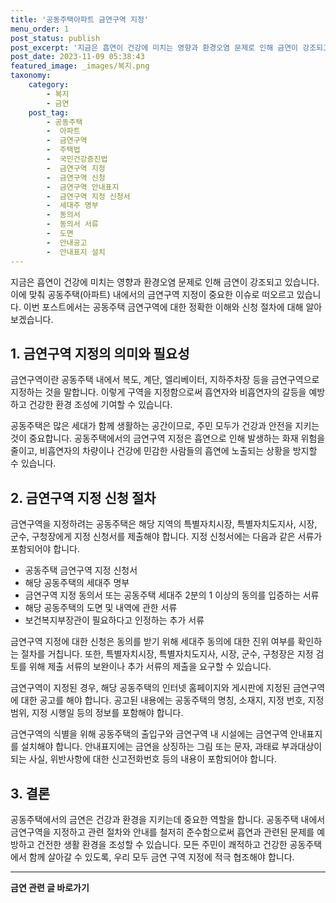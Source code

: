 ```yaml
---
title: '공동주택아파트 금연구역 지정'
menu_order: 1
post_status: publish
post_excerpt: '지금은 흡연이 건강에 미치는 영향과 환경오염 문제로 인해 금연이 강조되고 있습니다. 이에 맞춰 공동주택 아파트  내에서의 금연구역 지정이 중요한 이슈로 떠오르고 있습니다. 이번 포스트에서는 공동주택 금연구역에 대한 정확한 이해와 신청 절차에 대해 알아보겠습니다.'
post_date: 2023-11-09 05:38:43
featured_image: _images/복지.png
taxonomy:
    category:
        - 복지
        - 금연
    post_tag:
        - 공동주택
        -  아파트
        -  금연구역
        -  주택법
        -  국민건강증진법
        -  금연구역 지정
        -  금연구역 신청
        -  금연구역 안내표지
        -  금연구역 지정 신청서
        -  세대주 명부
        -  동의서
        -  동의서 서류
        -  도면
        -  안내공고
        -  안내표지 설치
---
```



지금은 흡연이 건강에 미치는 영향과 환경오염 문제로 인해 금연이 강조되고 있습니다. 이에 맞춰 공동주택(아파트) 내에서의 금연구역 지정이 중요한 이슈로 떠오르고 있습니다. 이번 포스트에서는 공동주택 금연구역에 대한 정확한 이해와 신청 절차에 대해 알아보겠습니다.

## 1. 금연구역 지정의 의미와 필요성

금연구역이란 공동주택 내에서 복도, 계단, 엘리베이터, 지하주차장 등을 금연구역으로 지정하는 것을 말합니다. 이렇게 구역을 지정함으로써 흡연자와 비흡연자의 갈등을 예방하고 건강한 환경 조성에 기여할 수 있습니다.

공동주택은 많은 세대가 함께 생활하는 공간이므로, 주민 모두가 건강과 안전을 지키는 것이 중요합니다. 공동주택에서의 금연구역 지정은 흡연으로 인해 발생하는 화재 위험을 줄이고, 비흡연자의 차량이나 건강에 민감한 사람들의 흡연에 노출되는 상황을 방지할 수 있습니다.

## 2. 금연구역 지정 신청 절차

금연구역을 지정하려는 공동주택은 해당 지역의 특별자치시장, 특별자치도지사, 시장, 군수, 구청장에게 지정 신청서를 제출해야 합니다. 지정 신청서에는 다음과 같은 서류가 포함되어야 합니다.

- 공동주택 금연구역 지정 신청서
- 해당 공동주택의 세대주 명부
- 금연구역 지정 동의서 또는 공동주택 세대주 2분의 1 이상의 동의를 입증하는 서류
- 해당 공동주택의 도면 및 내역에 관한 서류
- 보건복지부장관이 필요하다고 인정하는 추가 서류

금연구역 지정에 대한 신청은 동의를 받기 위해 세대주 동의에 대한 진위 여부를 확인하는 절차를 거칩니다. 또한, 특별자치시장, 특별자치도지사, 시장, 군수, 구청장은 지정 검토를 위해 제출 서류의 보완이나 추가 서류의 제출을 요구할 수 있습니다.

금연구역이 지정된 경우, 해당 공동주택의 인터넷 홈페이지와 게시판에 지정된 금연구역에 대한 공고를 해야 합니다. 공고된 내용에는 공동주택의 명칭, 소재지, 지정 번호, 지정 범위, 지정 시행일 등의 정보를 포함해야 합니다.

금연구역의 식별을 위해 공동주택의 출입구와 금연구역 내 시설에는 금연구역 안내표지를 설치해야 합니다. 안내표지에는 금연을 상징하는 그림 또는 문자, 과태료 부과대상이 되는 사실, 위반사항에 대한 신고전화번호 등의 내용이 포함되어야 합니다.

## 3. 결론

공동주택에서의 금연은 건강과 환경을 지키는데 중요한 역할을 합니다. 공동주택 내에서 금연구역을 지정하고 관련 절차와 안내를 철저히 준수함으로써 흡연과 관련된 문제를 예방하고 건전한 생활 환경을 조성할 수 있습니다. 모든 주민이 쾌적하고 건강한 공동주택에서 함께 살아갈 수 있도록, 우리 모두 금연 구역 지정에 적극 협조해야 합니다.


<!-- wp:separator -->
<hr class="wp-block-separator has-alpha-channel-opacity"/>
<!-- /wp:separator -->

<!-- wp:group {"backgroundColor":"base","layout":{"type":"constrained"}} -->
<div class="wp-block-group has-base-background-color has-background"><!-- wp:paragraph {"align":"center","fontSize":"medium"} -->
<p class="has-text-align-center has-large-font-size"><strong>금연 관련 글 바로가기</strong></p>
<!-- /wp:paragraph -->


<!-- wp:latest-posts
{"categories":[{"id":15153,"count":19,"description":"","link":"https://uknowlaw.com/category/%ea%b8%88%ec%97%b0/","name":"금연","slug":"금연","taxonomy":"category","parent":0,"meta":[],"_links":{"self":[{"href":"https://uknowlaw.com/wp-json/wp/v2/categories/15153"}],"collection":[{"href":"https://uknowlaw.com/wp-json/wp/v2/categories"}],"about":[{"href":"https://uknowlaw.com/wp-json/wp/v2/taxonomies/category"}],"wp:post_type":[{"href":"https://uknowlaw.com/wp-json/wp/v2/posts?categories=15153"}],"curies":[{"name":"wp","href":"https://api.w.org/{rel}","templated":true}]}}],"postsToShow":100,"excerptLength":28,"postLayout":"grid","columns":2,"featuredImageAlign":"left","featuredImageSizeSlug":"large","fontSize":"small"} /--></div>
<!-- /wp:group -->